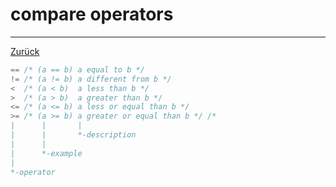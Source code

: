 # compare operators

---

[Zurück](../instructions.md)

```c
== /* (a == b) a equal to b */
!= /* (a != b) a different from b */
<  /* (a < b)  a less than b */
>  /* (a > b)  a greater than b */
<= /* (a <= b) a less or equal than b */
>= /* (a >= b) a greater or equal than b */ /*
|      |       |
|      |       *-description
|      |
|      *-example
|
*-operator
```
